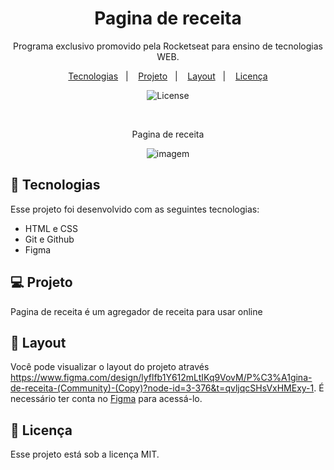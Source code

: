 <h1 align="center"> Pagina de receita </h1>

<p align="center">
Programa exclusivo promovido pela Rocketseat para ensino de tecnologias WEB.
</p>

<p align="center">
  <a href="#-tecnologias">Tecnologias</a>&nbsp;&nbsp;&nbsp;|&nbsp;&nbsp;&nbsp;
  <a href="#-projeto">Projeto</a>&nbsp;&nbsp;&nbsp;|&nbsp;&nbsp;&nbsp;
  <a href="#-layout">Layout</a>&nbsp;&nbsp;&nbsp;|&nbsp;&nbsp;&nbsp;
  <a href="#memo-licença">Licença</a>
</p>

<p align="center">
  <img alt="License" src="https://img.shields.io/static/v1?label=license&message=MIT&color=49AA26&labelColor=000000">
</p>

<br>

<p align="center">
 Pagina de receita
</p>

<p align="center">
<img  alt="imagem" src="https://github.com/user-attachments/assets/ce287399-4670-4a45-8516-345b2b675497" >
</p>


## 🚀 Tecnologias

Esse projeto foi desenvolvido com as seguintes tecnologias:

- HTML e CSS
- Git e Github
- Figma

## 💻 Projeto

Pagina de receita é um agregador de receita para usar online

## 🔖 Layout

Você pode visualizar o layout do projeto através https://www.figma.com/design/lyflfb1Y612mLtIKq9VovM/P%C3%A1gina-de-receita-(Community)-(Copy)?node-id=3-376&t=qvljqcSHsVxHMExy-1. É necessário ter conta no [Figma](https://figma.com) para acessá-lo.

## :memo: Licença

Esse projeto está sob a licença MIT.
